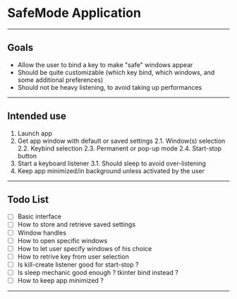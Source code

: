 # SafeMode Application
---

## Goals
- Allow the user to bind a key to make "safe" windows appear
- Should be quite customizable (which key bind, which windows, and some additional preferences)
- Should not be heavy listening, to avoid taking up performances
---

## Intended use
1. Launch app
2. Get app window with default or saved settings
2.1. Window(s) selection
2.2. Keybind selection
2.3. Permanent or pop-up mode
2.4. Start-stop button
3. Start a keyboard listener
3.1. Should sleep to avoid over-listening
4. Keep app minimized/in background unless activated by the user
---

## Todo List

- [ ] Basic interface
- [ ] How to store and retrieve saved settings
- [ ] Window handles
- [ ] How to open specific windows
- [ ] How to let user specify windows of his choice
- [ ] How to retrive key from user selection
- [ ] Is kill-create listener good for start-stop ?
- [ ] Is sleep mechanic good enough ? tkinter bind instead ?
- [ ] How to keep app minimized ?
---
